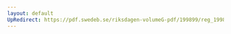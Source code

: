 ```yaml
---
layout: default
UpRedirect: https://pdf.swedeb.se/riksdagen-volumeG-pdf/199899/reg_199899/reg_199899_0150.pdf
---
```

